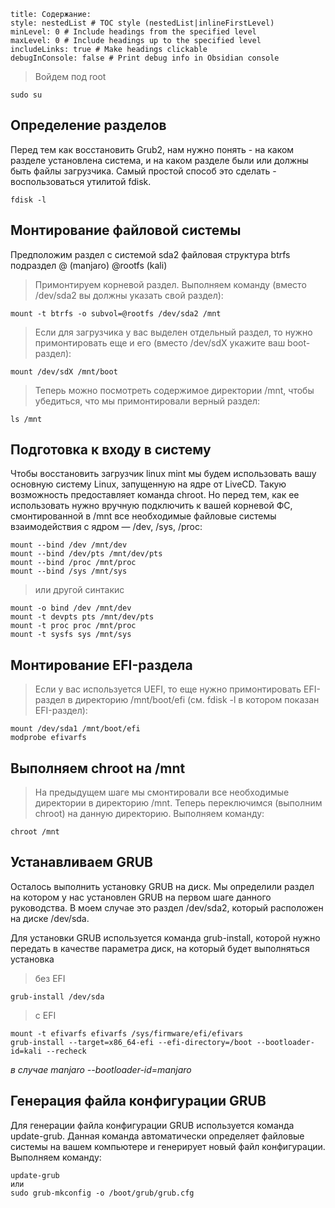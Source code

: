 ```table-of-contents
title: Содержание:
style: nestedList # TOC style (nestedList|inlineFirstLevel)
minLevel: 0 # Include headings from the specified level
maxLevel: 0 # Include headings up to the specified level
includeLinks: true # Make headings clickable
debugInConsole: false # Print debug info in Obsidian console
```

>Войдем под root
```shell
sudo su
```
## Определение разделов
Перед тем как восстановить Grub2, нам нужно понять - на каком разделе установлена система, и на каком разделе были или должны быть файлы загрузчика. Самый простой способ это сделать - воспользоваться утилитой fdisk.

```shell
fdisk -l
```
## Монтирование файловой системы
Предположим раздел с системой sda2 файловая структура  btrfs подраздел @ (manjaro) @rootfs (kali)
>Примонтируем корневой раздел. Выполняем команду (вместо /dev/sda2 вы должны указать свой раздел):
```shell
mount -t btrfs -o subvol=@rootfs /dev/sda2 /mnt
```

>Если для загрузчика у вас выделен отдельный раздел, то нужно примонтировать еще и его (вместо /dev/sdX укажите ваш boot-раздел):
```shell
mount /dev/sdX /mnt/boot
```

>Теперь можно посмотреть содержимое директории /mnt, чтобы убедиться, что мы примонтировали верный раздел:
```shell
ls /mnt
```
## Подготовка к входу в систему
Чтобы восстановить загрузчик linux mint мы будем использовать вашу основную систему Linux, запущенную на ядре от LiveCD. Такую возможность предоставляет команда chroot. Но перед тем, как ее использовать нужно вручную подключить к вашей корневой ФС, смонтированной в /mnt все необходимые файловые системы взаимодействия с ядром — /dev, /sys, /proc:

```shell
mount --bind /dev /mnt/dev
mount --bind /dev/pts /mnt/dev/pts
mount --bind /proc /mnt/proc
mount --bind /sys /mnt/sys
```

>или другой синтакис
```shell
mount -o bind /dev /mnt/dev
mount -t devpts pts /mnt/dev/pts
mount -t proc proc /mnt/proc
mount -t sysfs sys /mnt/sys
```
## Монтирование EFI-раздела

>Если у вас используется UEFI, то еще нужно примонтировать EFI-раздел в директорию /mnt/boot/efi (см. fdisk -l в котором показан EFI-раздел):
```shell
mount /dev/sda1 /mnt/boot/efi
modprobe efivarfs
```
## Выполняем chroot на /mnt

>На предыдущем шаге мы смонтировали все необходимые директории в директорию /mnt. Теперь переключимся (выполним chroot) на данную директорию. Выполняем команду:
```shell
chroot /mnt
```
## Устанавливаем GRUB

Осталось выполнить установку GRUB на диск. Мы определили раздел на котором у нас установлен GRUB на первом шаге данного руководства. В моем случае это раздел /dev/sda2, который расположен на диске /dev/sda.

Для установки GRUB используется команда grub-install, которой нужно передать в качестве параметра диск, на который будет выполняться установка

>без EFI
```shell
grub-install /dev/sda
```

>с EFI
```shell
mount -t efivarfs efivarfs /sys/firmware/efi/efivars
grub-install --target=x86_64-efi --efi-directory=/boot --bootloader-id=kali --recheck
```

*в случае manjaro --bootloader-id=manjaro*
## Генерация файла конфигурации GRUB

Для генерации файла конфигурации GRUB используется команда update-grub. Данная команда автоматически определяет файловые системы на вашем компьютере и генерирует новый файл конфигурации. Выполняем команду:

```shell
update-grub
или
sudo grub-mkconfig -o /boot/grub/grub.cfg
```